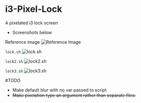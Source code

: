 # i3-Pixel-Lock
A pixelated i3 lock screen
- Screenshots below

Reference image
 ![Reference Image](https://raw.github.com/jacobernst98/i3-Pixel-Lock/screenshots/screenshots/reference.png)

`lock.sh`
 ![lock.sh](https://raw.github.com/jacobernst98/i3-Pixel-Lock/screenshots/screenshots/lock.png)

`lock2.sh`
 ![lock2.sh](https://raw.github.com/jacobernst98/i3-Pixel-Lock/screenshots/screenshots/lock2.png)

`lock3.sh`
 ![lock3.sh](https://raw.github.com/jacobernst98/i3-Pixel-Lock/screenshots/screenshots/lock3.png)

#TODO
- Make default blur with no var passed to script
- ~~Make pixelation type an argument rather than separate files.~~

